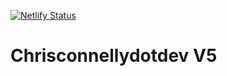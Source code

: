 [![Netlify Status](https://api.netlify.com/api/v1/badges/d75d4d25-a79a-49aa-9b48-8dc980a7257d/deploy-status)](https://app.netlify.com/sites/chrisconnellydotdev-version-5/deploys)

# Chrisconnellydotdev V5


